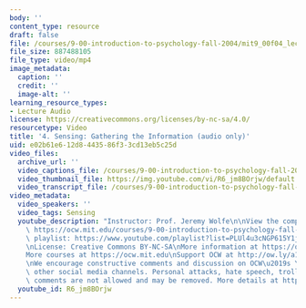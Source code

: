 ```yaml
---
body: ''
content_type: resource
draft: false
file: /courses/9-00-introduction-to-psychology-fall-2004/mit9_00f04_lec04_360p_16_9.mp4
file_size: 887488105
file_type: video/mp4
image_metadata:
  caption: ''
  credit: ''
  image-alt: ''
learning_resource_types:
- Lecture Audio
license: https://creativecommons.org/licenses/by-nc-sa/4.0/
resourcetype: Video
title: '4. Sensing: Gathering the Information (audio only)'
uid: e02b61e6-12d8-4435-86f3-3cd13eb5c25d
video_files:
  archive_url: ''
  video_captions_file: /courses/9-00-introduction-to-psychology-fall-2004/mit9_00f04_lec04_captions.vtt
  video_thumbnail_file: https://img.youtube.com/vi/R6_jm8BOrjw/default.jpg
  video_transcript_file: /courses/9-00-introduction-to-psychology-fall-2004/15FgZZzxoteLL6SwMbH_ocYrx8wMOoaUB_transcript.pdf
video_metadata:
  video_speakers: ''
  video_tags: Sensing
  youtube_description: "Instructor: Prof. Jeremy Wolfe\n\nView the complete course:\
    \ https://ocw.mit.edu/courses/9-00-introduction-to-psychology-fall-2004/\nYouTube\
    \ playlist: https://www.youtube.com/playlist?list=PLUl4u3cNGP615Y1j9Ok3szAH5DxhFjTHo\n\
    \nLicense: Creative Commons BY-NC-SA\nMore information at https://ocw.mit.edu/terms\n\
    More courses at https://ocw.mit.edu\nSupport OCW at http://ow.ly/a1If50zVRlQ\n\
    \nWe encourage constructive comments and discussion on OCW\u2019s YouTube and\
    \ other social media channels. Personal attacks, hate speech, trolling, and inappropriate\
    \ comments are not allowed and may be removed. More details at https://ocw.mit.edu/comments."
  youtube_id: R6_jm8BOrjw
---
```

